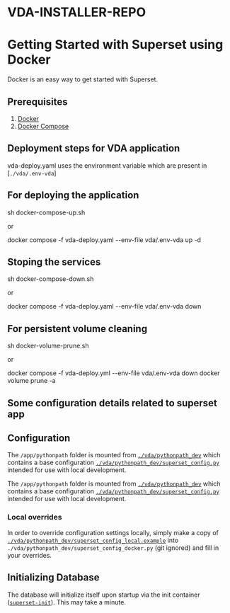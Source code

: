 # VDA-INSTALLER-REPO

# Getting Started with Superset using Docker

Docker is an easy way to get started with Superset.

## Prerequisites

1. [Docker](https://www.docker.com/get-started)
2. [Docker Compose](https://docs.docker.com/compose/install/)

## Deployment steps for VDA application
vda-deploy.yaml uses the environment variable which are present in [`./vda/.env-vda`]

## For deploying the application 
sh docker-compose-up.sh

or

docker compose -f vda-deploy.yaml  --env-file vda/.env-vda up -d    

## Stoping the services
sh docker-compose-down.sh

or

docker compose -f vda-deploy.yaml --env-file vda/.env-vda down

## For persistent volume cleaning
sh docker-volume-prune.sh

or

docker compose -f vda-deploy.yml --env-file vda/.env-vda down
docker volume prune -a




## Some configuration details related to superset app  
## Configuration

The `/app/pythonpath` folder is mounted from [`./vda/pythonpath_dev`](./pythonpath_dev)
which contains a base configuration [`./vda/pythonpath_dev/superset_config.py`](./pythonpath_dev/superset_config.py)
intended for use with local development.

The `/app/pythonpath` folder is mounted from [`./vda/pythonpath_dev`](./pythonpath_dev)
which contains a base configuration [`./vda/pythonpath_dev/superset_config.py`](./pythonpath_dev/superset_config.py)
intended for use with local development.

### Local overrides

In order to override configuration settings locally, simply make a copy of [`./vda/pythonpath_dev/superset_config_local.example`](./pythonpath_dev/superset_config_local.example)
into `./vda/pythonpath_dev/superset_config_docker.py` (git ignored) and fill in your overrides.

## Initializing Database

The database will initialize itself upon startup via the init container ([`superset-init`](./docker-init.sh)). This may take a minute.


